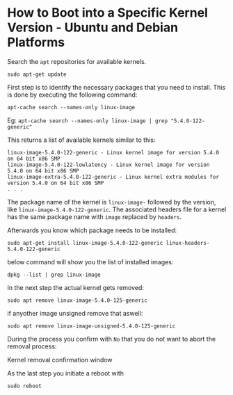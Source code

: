 # How to Boot into a Specific Kernel Version - Ubuntu and Debian Platforms

Search the `apt` repositories for available kernels.

`sudo apt-get update`

First step is to identify the necessary packages that you need to install. This is done by executing the following command:

`apt-cache search --names-only linux-image`


Eg: `apt-cache search --names-only linux-image | grep "5.4.0-122-generic"`

This returns a list of available kernels similar to this:

```
linux-image-5.4.0-122-generic - Linux kernel image for version 5.4.0 on 64 bit x86 SMP
linux-image-5.4.0-122-lowlatency - Linux kernel image for version 5.4.0 on 64 bit x86 SMP
linux-image-extra-5.4.0-122-generic - Linux kernel extra modules for version 5.4.0 on 64 bit x86 SMP
. . .
```

The package name of the kernel is `linux-image-` followed by the version, like `linux-image-5.4.0-122-generic`. The associated headers file for a kernel has the same package name with `image` replaced by `headers`.

Afterwards you know which package needs to be installed:

`sudo apt-get install linux-image-5.4.0-122-generic linux-headers-5.4.0-122-generic`

below command will show you the list of installed images:

`dpkg --list | grep linux-image`

In the next step the actual kernel gets removed:

`sudo apt remove linux-image-5.4.0-125-generic`

if anyother image unsigned remove that aswell:

`sudo apt remove linux-image-unsigned-5.4.0-125-generic`

During the process you confirm with `No` that you do not want to abort the removal process:

Kernel removal confirmation window

As the last step you initiate a reboot with

`sudo reboot`